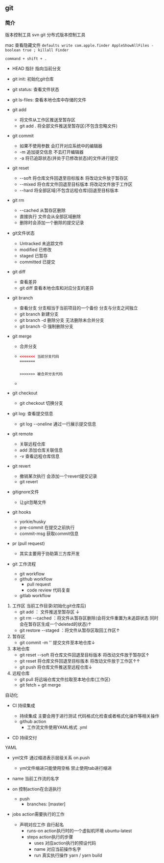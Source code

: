 ## git

### 简介
版本控制工具 svn
git 分布式版本控制工具

mac 查看隐藏文件 `defaults write com.apple.finder AppleShowAllFiles -boolean true ; killall Finder`

`command + shift + .`

- HEAD 指针 指向当前分支

- git init: 初始化git仓库

- git status: 查看文件状态

- git ls-files: 查看本地仓库中存储的文件

- git add

  - 将文件从工作区推送至暂存区
  - git add . 将全部文件推送至暂存区(不包含忽略文件)

- git commit 

  - 如果不使用参数 会打开对应系统中的编辑器
  - -m 追加提交信息 不去打开编辑器
  - -a 将已追踪状态(并处于已修改状态)的文件进行提交

- git reset 

  - --soft 将仓库文件回退至目标版本 将改动文件放于暂存区
  - --mixed 将仓库文件回退至目标版本 将改动文件放于工作区
  - --hard 将全部区域(不包含远程仓库)回退至目标版本

- git rm 

  - --cached 从暂存区删除
  - 直接执行 文件会从全部区域删除
  - 删除时会添加一个删除的提交记录

- git文件状态

  - Untracked 未追踪文件
  - modified 已修改
  - staged 已暂存
  - committed 已提交

- git diff

  - 查看差异
  - git diff <branch name> 查看本地仓库和对应分支的差异

- git branch

  - 查看分支 分支相当于当前项目的一个备份 分支与分支之间独立
  - git branch <branch name>  新建分支
  - git branch -d <branch name> 删除分支 无法删除未合并分支
  - git branch -D <branch name>强制删除分支

- git merge

  - 合并分支

  - ```html
    <<<<<<< 当前分支代码
    =======
    
    
    >>>>>>> 被合并分支代码
    ```

  - 

- git checkout

  - git checkout <branch name> 切换分支

- git log: 查看提交信息

  - git log --oneline 通过一行展示提交信息

- git remote

  - 关联远程仓库
  - add <repo name> <repo url> 添加仓库关联信息
  - -v 查看远程仓库信息

- git revert

  - 撤销某次执行 会添加一个revert提交记录
  - git revert <commit id>

- gitignore文件

  - 让git忽略文件

- git hooks

  - yorkie/husky
  - pre-commit 在提交之前执行
  - commit-msg 获取commit信息

- pr (pull request)

  - 其实主要用于协助第三方库开发

- git 工作流程

  - git workflow
  - github workflow
    - pull request
    - code review 代码复查
  - gitlab workflow

1. 工作区 当前工作目录(初始化git仓库后)
   - git add <file>： 文件推送至暂存区 ↓
   - git rm --cached <file>：将文件从暂存区删除(会将文件重置为未追踪状态 同时会在暂存区生成一个deleted的状态)↑
   - git restore --staged <file>：将文件从暂存区取回工作区↑
2. 暂存区
   - git commit -m '' 提交文件至本地仓库↓
3. 本地仓库
   - git reset --soft <commit id> 将仓库文件回退至目标版本 将改动文件放于暂存区↑
   - git reset <commit id> 将仓库文件回退至目标版本 将改动文件放于工作区↑↑
   - git push 将仓库文件推送至远程仓库↓
4. 远程仓库
   - git pull 将远端仓库文件拉取至本地仓库(工作区)
   - git fetch + git merge



自动化

- CI 持续集成
  - 持续集成 主要会用于进行测试 代码格式化检查或者格式化操作等相关操作
  - github action
    - 工作流文件使用YAML格式 .yml

- CD 持续交付



YAML

- yml文件 通过缩进表示层级关系 on.push
  - yml文件缩进只能使用空格 禁止使用tab进行缩进

- name 当前工作流的名字
- on 控制action在合适执行
  - push
    - branches: [master]
- jobs action需要执行的工作
  - 声明对应工作 自行起名
    - runs-on action执行时的一个虚拟机环境 ubuntu-latest
    - steps action执行的步骤
      - uses 对应action执行的预设代码 
      - name 对应当前操作名字
      - run 真实执行操作 yarn / yarn build
